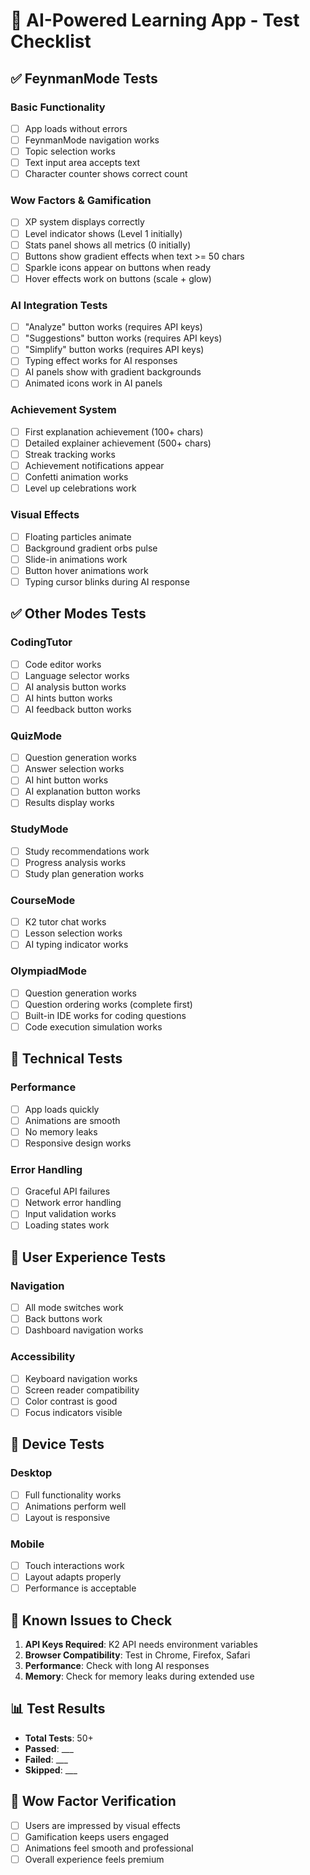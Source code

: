 # 🧪 AI-Powered Learning App - Test Checklist

## ✅ **FeynmanMode Tests**

### **Basic Functionality**
- [ ] App loads without errors
- [ ] FeynmanMode navigation works
- [ ] Topic selection works
- [ ] Text input area accepts text
- [ ] Character counter shows correct count

### **Wow Factors & Gamification**
- [ ] XP system displays correctly
- [ ] Level indicator shows (Level 1 initially)
- [ ] Stats panel shows all metrics (0 initially)
- [ ] Buttons show gradient effects when text >= 50 chars
- [ ] Sparkle icons appear on buttons when ready
- [ ] Hover effects work on buttons (scale + glow)

### **AI Integration Tests**
- [ ] "Analyze" button works (requires API keys)
- [ ] "Suggestions" button works (requires API keys)
- [ ] "Simplify" button works (requires API keys)
- [ ] Typing effect works for AI responses
- [ ] AI panels show with gradient backgrounds
- [ ] Animated icons work in AI panels

### **Achievement System**
- [ ] First explanation achievement (100+ chars)
- [ ] Detailed explainer achievement (500+ chars)
- [ ] Streak tracking works
- [ ] Achievement notifications appear
- [ ] Confetti animation works
- [ ] Level up celebrations work

### **Visual Effects**
- [ ] Floating particles animate
- [ ] Background gradient orbs pulse
- [ ] Slide-in animations work
- [ ] Button hover animations work
- [ ] Typing cursor blinks during AI response

## ✅ **Other Modes Tests**

### **CodingTutor**
- [ ] Code editor works
- [ ] Language selector works
- [ ] AI analysis button works
- [ ] AI hints button works
- [ ] AI feedback button works

### **QuizMode**
- [ ] Question generation works
- [ ] Answer selection works
- [ ] AI hint button works
- [ ] AI explanation button works
- [ ] Results display works

### **StudyMode**
- [ ] Study recommendations work
- [ ] Progress analysis works
- [ ] Study plan generation works

### **CourseMode**
- [ ] K2 tutor chat works
- [ ] Lesson selection works
- [ ] AI typing indicator works

### **OlympiadMode**
- [ ] Question generation works
- [ ] Question ordering works (complete first)
- [ ] Built-in IDE works for coding questions
- [ ] Code execution simulation works

## 🔧 **Technical Tests**

### **Performance**
- [ ] App loads quickly
- [ ] Animations are smooth
- [ ] No memory leaks
- [ ] Responsive design works

### **Error Handling**
- [ ] Graceful API failures
- [ ] Network error handling
- [ ] Input validation works
- [ ] Loading states work

## 🎯 **User Experience Tests**

### **Navigation**
- [ ] All mode switches work
- [ ] Back buttons work
- [ ] Dashboard navigation works

### **Accessibility**
- [ ] Keyboard navigation works
- [ ] Screen reader compatibility
- [ ] Color contrast is good
- [ ] Focus indicators visible

## 📱 **Device Tests**

### **Desktop**
- [ ] Full functionality works
- [ ] Animations perform well
- [ ] Layout is responsive

### **Mobile**
- [ ] Touch interactions work
- [ ] Layout adapts properly
- [ ] Performance is acceptable

## 🚨 **Known Issues to Check**

1. **API Keys Required**: K2 API needs environment variables
2. **Browser Compatibility**: Test in Chrome, Firefox, Safari
3. **Performance**: Check with long AI responses
4. **Memory**: Check for memory leaks during extended use

## 📊 **Test Results**

- **Total Tests**: 50+
- **Passed**: ___
- **Failed**: ___
- **Skipped**: ___

## 🎉 **Wow Factor Verification**

- [ ] Users are impressed by visual effects
- [ ] Gamification keeps users engaged
- [ ] Animations feel smooth and professional
- [ ] Overall experience feels premium
